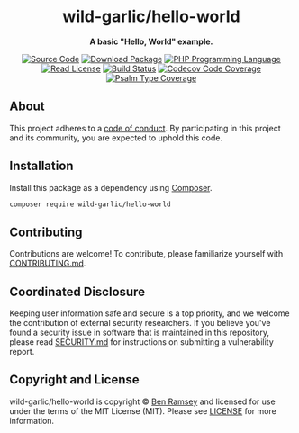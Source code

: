 <h1 align="center">wild-garlic/hello-world</h1>

<p align="center">
    <strong>A basic "Hello, World" example.</strong>
</p>

<p align="center">
    <a href="https://github.com/wild-garlic/hello-world"><img src="https://img.shields.io/badge/source-wild--garlic/hello--world-blue.svg?style=flat-square" alt="Source Code"></a>
    <a href="https://packagist.org/packages/wild-garlic/hello-world"><img src="https://img.shields.io/packagist/v/wild-garlic/hello-world.svg?style=flat-square&label=release" alt="Download Package"></a>
    <a href="https://php.net"><img src="https://img.shields.io/packagist/php-v/wild-garlic/hello-world.svg?style=flat-square&colorB=%238892BF" alt="PHP Programming Language"></a>
    <a href="https://github.com/wild-garlic/hello-world/blob/main/LICENSE"><img src="https://img.shields.io/packagist/l/wild-garlic/hello-world.svg?style=flat-square&colorB=darkcyan" alt="Read License"></a>
    <a href="https://github.com/wild-garlic/hello-world/actions/workflows/continuous-integration.yml"><img src="https://img.shields.io/github/actions/workflow/status/wild-garlic/hello-world/continuous-integration.yml?branch=main&style=flat-square&logo=github" alt="Build Status"></a>
    <a href="https://codecov.io/gh/wild-garlic/hello-world"><img src="https://img.shields.io/codecov/c/gh/wild-garlic/hello-world?label=codecov&logo=codecov&style=flat-square" alt="Codecov Code Coverage"></a>
    <a href="https://shepherd.dev/github/wild-garlic/hello-world"><img src="https://img.shields.io/endpoint?style=flat-square&url=https%3A%2F%2Fshepherd.dev%2Fgithub%2Fwild-garlic%2Fhello-world%2Fcoverage" alt="Psalm Type Coverage"></a>
</p>


## About

<!--
TODO: Use this space to provide more details about your package. Try to be
      concise. This is the introduction to your package. Let others know what
      your package does and how it can help them build applications.
-->


This project adheres to a [code of conduct](CODE_OF_CONDUCT.md).
By participating in this project and its community, you are expected to
uphold this code.


## Installation

Install this package as a dependency using [Composer](https://getcomposer.org).

``` bash
composer require wild-garlic/hello-world
```

<!--
## Usage

Provide a brief description or short example of how to use this library.
If you need to provide more detailed examples, use the `docs/` directory
and provide a link here to the documentation.

``` php
use WildGarlic\HelloWorld\Example;

$example = new Example();
echo $example->greet('fellow human');
```
-->


## Contributing

Contributions are welcome! To contribute, please familiarize yourself with
[CONTRIBUTING.md](CONTRIBUTING.md).

## Coordinated Disclosure

Keeping user information safe and secure is a top priority, and we welcome the
contribution of external security researchers. If you believe you've found a
security issue in software that is maintained in this repository, please read
[SECURITY.md](SECURITY.md) for instructions on submitting a vulnerability report.






## Copyright and License

wild-garlic/hello-world is copyright © [Ben Ramsey](https://ben.ramsey.dev)
and licensed for use under the terms of the
MIT License (MIT). Please see [LICENSE](LICENSE) for more information.


